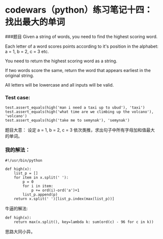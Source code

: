 # codewars（python）练习笔记十四：找出最大的单词
###题目
Given a string of words, you need to find the highest scoring word.

Each letter of a word scores points according to it's position in the alphabet: a = 1, b = 2, c = 3 etc.

You need to return the highest scoring word as a string.

If two words score the same, return the word that appears earliest in the original string.

All letters will be lowercase and all inputs will be valid.

### Test case:
```
test.assert_equals(high('man i need a taxi up to ubud'), 'taxi')
test.assert_equals(high('what time are we climbing up the volcano'), 'volcano')
test.assert_equals(high('take me to semynak'), 'semynak')
```
题目大意：
设定 a = 1, b = 2, c = 3 依次类推，求出句子中所有字母加和值最大的单词。

### 我的解法：
```
#!/usr/bin/python

def high(x):
    list_p = []
    for item in x.split(' '):
        p = 0
        for i in item:
            p += ord(i)-ord('a')+1
        list_p.append(p)
    return x.split(' ')[list_p.index(max(list_p))]
```

牛逼的解法:

```
def high(x):
    return max(x.split(), key=lambda k: sum(ord(c) - 96 for c in k))
```

思路大同小异。

